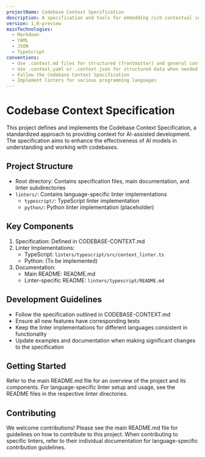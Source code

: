 ```yaml
---
projectName: Codebase Context Specification
description: A specification and tools for embedding rich contextual information within codebases to enhance AI-assisted development
version: 1.0-preview
mainTechnologies:
  - Markdown
  - YAML
  - JSON
  - TypeScript
conventions:
  - Use .context.md files for structured (frontmatter) and general context
  - Use .context.yaml or .context.json for structured data when needed
  - Follow the Codebase Context Specification
  - Implement linters for various programming languages
---
```


# Codebase Context Specification

This project defines and implements the Codebase Context Specification, a standardized approach to providing context for AI-assisted development. The specification aims to enhance the effectiveness of AI models in understanding and working with codebases.

## Project Structure

- Root directory: Contains specification files, main documentation, and linter subdirectories
- `linters/`: Contains language-specific linter implementations
  - `typescript/`: TypeScript linter implementation
  - `python/`: Python linter implementation (placeholder)

## Key Components

1. Specification: Defined in CODEBASE-CONTEXT.md
2. Linter Implementations:
   - TypeScript: `linters/typescript/src/context_linter.ts`
   - Python: (To be implemented)
3. Documentation:
   - Main README: README.md
   - Linter-specific README: `linters/typescript/README.md`

## Development Guidelines

- Follow the specification outlined in CODEBASE-CONTEXT.md
- Ensure all new features have corresponding tests
- Keep the linter implementations for different languages consistent in functionality
- Update examples and documentation when making significant changes to the specification

## Getting Started

Refer to the main README.md file for an overview of the project and its components. For language-specific linter setup and usage, see the README files in the respective linter directories.

## Contributing

We welcome contributions! Please see the main README.md file for guidelines on how to contribute to this project. When contributing to specific linters, refer to their individual documentation for language-specific contribution guidelines.